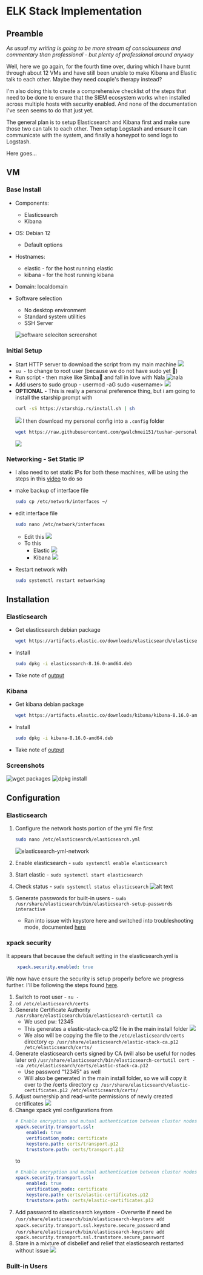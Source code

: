 # ELK Stack Implementation

## Preamble
*As usual my writing is going to be more stream of consciousness and commentary than professional - but plenty of professional around anyway*

Well, here we go again, for the fourth time over, during which I have burnt through about 12 VMs and have still been unable to make Kibana and Elastic talk to each other. Maybe they need couple's therapy instead? 

I'm also doing this to create a comprehensive checklist of the steps that need to be done to ensure that the SIEM ecosystem works when installed across multiple hosts with security enabled. And none of the documentation I've seen seems to do that just yet. 

The general plan is to setup Elasticsearch and Kibana first and make sure those two can talk to each other. Then setup Logstash and ensure it can communicate with the system, and finally a honeypot to send logs to Logstash.

Here goes...

## VM
### Base Install
- Components:
    - Elasticsearch
    - Kibana
- OS: Debian 12
    - Default options
- Hostnames:
    - elastic - for the host running elastic
    - kibana - for the host running kibana
- Domain: localdomain
- Software selection
    - No desktop environment
    - Standard system utilities
    - SSH Server

    ![software seleciton screenshot](/assets/BaseInstall/software-selection.png)

### Initial Setup
- Start HTTP server to download the script from my main machine
![](/assets/InitialSetup/transferinitialscript.png)
- `su -` to change to root user (because we do not have sudo yet 🥲)
- Run script - then make like Simba🦁 and fall in love with Nala
![nala](/assets/InitialSetup/nala.png)
- Add users to sudo group - usermod -aG sudo <username\>
![](/assets/InitialSetup/usermodag-users.png)
- **OPTIONAL** - This is really a personal preference thing, but i am going to install the starship prompt with 
    ```bash 
    curl -sS https://starship.rs/install.sh | sh
    ```
    ![](/assets/InitialSetup/starship-install.png)
    I then download my personal config into a `.config` folder
    ```bash
    wget https://raw.githubusercontent.com/gwalchmei151/tushar-personal-configs/refs/heads/main/starship.toml
    ```
    ![](/assets/InitialSetup/starship-tushar.png)

### Networking - Set Static IP
- I also need to set static IPs for both these machines, will be using the steps in this [video](https://youtu.be/O_wlpD9C4HI?si=YmYPKIspRvKuikw1) to do so

- make backup of interface file
    ```bash
    sudo cp /etc/network/interfaces ~/
    ```
- edit interface file
    ```bash
    sudo nano /etc/network/interfaces
    ```
    - Edit this
        ![](/assets//SetStaticIP/interfaces-file-original.png)
    - To this
        - Elastic
            ![](/assets//SetStaticIP/interfaces-elastic-edited.png)
        - Kibana
            ![](/assets//SetStaticIP/interfaces-kibana-edited.png)
-  Restart network with 
    ```bash
    sudo systemctl restart networking 
    ```

## Installation
### Elasticsearch
- Get elasticsearch debian package
    ```bash
    wget https://artifacts.elastic.co/downloads/elasticsearch/elasticsearch-8.16.0-amd64.deb
    ```
- Install
    ```bash
    sudo dpkg -i elasticsearch-8.16.0-amd64.deb
    ```
- Take note of [output](/information.md)

### Kibana
- Get kibana debian package
    ```bash
    wget https://artifacts.elastic.co/downloads/kibana/kibana-8.16.0-amd64.deb
    ```
- Install
    ```bash
    sudo dpkg -i kibana-8.16.0-amd64.deb
    ```
- Take note of [output](/information.md)
### Screenshots
![wget packages](/assets/Installation/wget-packages.png)
![dpkg install](/assets/Installation/dpkg-install.png)

## Configuration

### Elasticsearch
1. Configure the network hosts portion of the yml file first
    ```bash
    sudo nano /etc/elasticsearch/elasticsearch.yml
    ```
    ![elasticsearch-yml-network](/assets/Configuration/Elasticsearch/elastic-yml-network.png)

2. Enable elasticsearch - `sudo systemctl enable elasticsearch`
3. Start elastic - `sudo systemctl start elasticsearch`
4. Check status - `sudo systemctl status elasticsearch`
![alt text](/assets/Configuration/Elasticsearch/elastic-enable-start-status.png)
5. Generate passwords for built-in users - `sudo /usr/share/elasticsearch/bin/elasticsearch-setup-passwords interactive`
    - Ran into issue with keystore here and switched into troubleshooting mode, documented [here](./troubleshooting.md)

### xpack security
It appears that because the default setting in the elasticsearch.yml is
```yml 
    xpack.security.enabled: true
```
We now have ensure the security is setup properly before we progress further. I'll be following the steps found [here](https://youtu.be/w3taEk9tAQ4?si=PIxVHVWOHGlONXkT).

1. Switch to root user - `su -`
2. `cd /etc/elasticsearch/certs`
3. Generate Certificate Authority
    `/usr/share/elasticsearch/bin/elasticsearch-certutil ca`
    - We used pw: 12345
    - This generates a elastic-stack-ca.p12 file in the main install folder
    ![](/assets/Configuration/Elasticsearch/xpacksec/generate-ca.png)
    - We also will be copying the file to the `/etc/elasticsearch/certs` directory
        `cp /usr/share/elasticsearch/elastic-stack-ca.p12 /etc/elasticsearch/certs/`
4. Generate elasticsearch certs signed by CA (will also be useful for nodes later on)
    `/usr/share/elasticsearch/bin/elasticsearch-certutil cert --ca /etc/elasticsearch/certs/elastic-stack-ca.p12`
    - Use password "12345" as well
    - Will also be generated in the main install folder, so we will copy it over to the /certs directory
        `cp /usr/share/elasticsearch/elastic-certificates.p12 /etc/elasticsearch/certs/`
5. Adjust ownership and read-write permissions of newly created certificates
    ![](/assets/Configuration/Elasticsearch/xpacksec/chown-chmod-certs.png)
6. Change xpack yml configurations from
    ```yml
    # Enable encryption and mutual authentication between cluster nodes
    xpack.security.transport.ssl:
        enabled: true
        verification_mode: certificate
        keystore.path: certs/transport.p12
        truststore.path: certs/transport.p12
    ```
    to
    ```yml
    # Enable encryption and mutual authentication between cluster nodes
    xpack.security.transport.ssl:
        enabled: true
        verification_mode: certificate
        keystore.path: certs/elastic-certificates.p12
        truststore.path: certs/elastic-certificates.p12
    ```
7. Add password to elasticsearch keystore - Overwrite if need be
    `/usr/share/elasticsearch/bin/elasticsearch-keystore add xpack.security.transport.ssl.keystore.secure_password`
    and
    `/usr/share/elasticsearch/bin/elasticsearch-keystore add xpack.security.transport.ssl.truststore.secure_password`
8. Stare in a mixture of disbelief and relief that elasticsearch restarted without issue
    ![](/assets/Configuration/Elasticsearch/xpacksec/post-keystore-update-restart.png)

### Built-in Users
